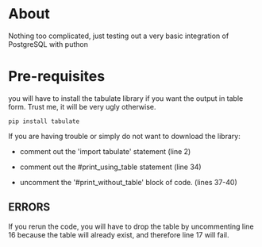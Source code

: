 # About
Nothing too complicated, just testing out a very basic integration of PostgreSQL with puthon

# Pre-requisites 
you will have to install the tabulate library if you want the output in table form. Trust me, it will be very ugly otherwise.

` pip install tabulate `

If you are having trouble or simply do not want to download the library:

* comment out the 'import tabulate' statement (line 2)

* comment out the  #print_using_table statement (line 34)

* uncomment the '#print_without_table' block of code. (lines 37-40)

## ERRORS
If you rerun the code, you will have to drop the table by uncommenting line 16 because the table will already exist, and therefore line 17 will fail.

